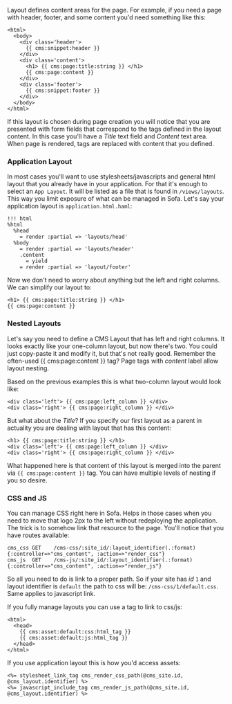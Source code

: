Layout defines content areas for the page. For example, if you need a page with header, footer, and some content you'd need something like this:

    <html>
      <body>
        <div class='header'>
          {{ cms:snippet:header }}
        </div>
        <div class='content'>
          <h1> {{ cms:page:title:string }} </h1>
          {{ cms:page:content }}
        </div>
        <div class='footer'>
          {{ cms:snippet:footer }}
        </div>
      </body>
    </html>
    
If this layout is chosen during page creation you will notice that you are presented with form fields that correspond to the tags defined in the layout content. In this case you'll have a _Title_ text field and _Content_ text area. When page is rendered, tags are replaced with content that you defined.

### Application Layout
In most cases you'll want to use stylesheets/javascripts and general html layout that you already have in your application. For that it's enough to select an `App Layout`. It will be listed as a file that is found in `/views/layouts`. This way you limit exposure of what can be managed in Sofa. Let's say your application layout is `application.html.haml`:

    !!! html
    %html
      %head
        = render :partial => 'layouts/head'
      %body
        = render :partial => 'layouts/header'
        .content
          = yield
        = render :partial => 'layout/footer'
    
Now we don't need to worry about anything but the left and right columns. We can simplify our layout to:
    
    <h1> {{ cms:page:title:string }} </h1>
    {{ cms:page:content }}

### Nested Layouts
Let's say you need to define a CMS Layout that has left and right columns. It looks exactly like your one-column layout, but now there's two. You could just copy-paste it and modify it, but that's not really good. Remember the often-used {{ cms:page:content }} tag? Page tags with _content_ label allow layout nesting.

Based on the previous examples this is what two-column layout would look like:
  
    <div class='left'> {{ cms:page:left_column }} </div>
    <div class='right'> {{ cms:page:right_column }} </div>
  
But what about the _Title_? If you specify our first layout as a parent in actuality you are dealing with layout that has this content:

    <h1> {{ cms:page:title:string }} </h1>
    <div class='left'> {{ cms:page:left_column }} </div>
    <div class='right'> {{ cms:page:right_column }} </div>
  
What happened here is that content of this layout is merged into the parent via `{{ cms:page:content }}` tag. You can have multiple levels of nesting if you so desire.

### CSS and JS
You can manage CSS right here in Sofa. Helps in those cases when you need to move that logo 2px to the left without redeploying the application. The trick is to somehow link that resource to the page. You'll notice that you have routes available:
    
    cms_css GET    /cms-css/:site_id/:layout_identifier(.:format) {:controller=>"cms_content", :action=>"render_css"}
    cms_js  GET    /cms-js/:site_id/:layout_identifier(.:format)  {:controller=>"cms_content", :action=>"render_js"}
    
So all you need to do is link to a proper path. So if your site has _id_ `1` and layout identifier is `default` the path to css will be: `/cms-css/1/default.css`. Same applies to javascript link.

If you fully manage layouts you can use a tag to link to css/js:

    <html>
      <head>
        {{ cms:asset:default:css:html_tag }}
        {{ cms:asset:default:js:html_tag }}
      </head>
    </html>
    
If you use application layout this is how you'd access assets:
  
    <%= stylesheet_link_tag cms_render_css_path(@cms_site.id, @cms_layout.identifier) %>
    <%= javascript_include_tag cms_render_js_path(@cms_site.id, @cms_layout.identifier) %>
